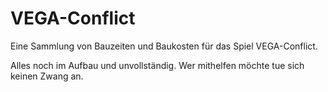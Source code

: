 # VEGA-Conflict

Eine Sammlung von Bauzeiten und Baukosten für das Spiel VEGA-Conflict.

Alles noch im Aufbau und unvollständig. Wer mithelfen möchte tue sich keinen Zwang an.
